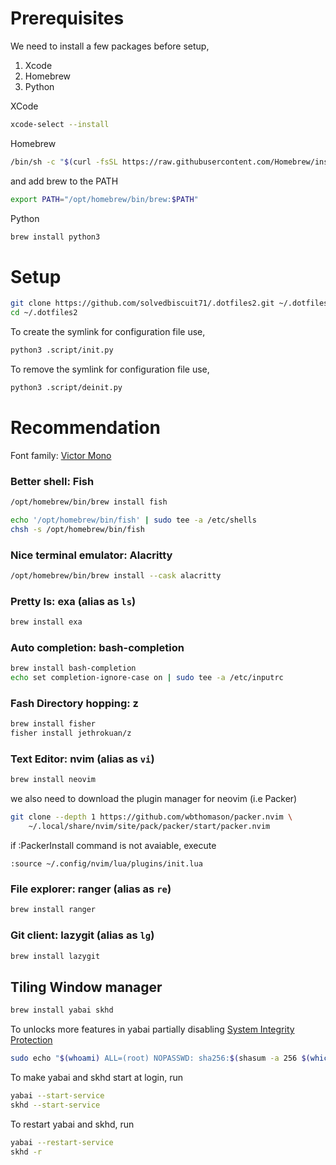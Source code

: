 # Prerequisites

We need to install a few packages before setup,
1. Xcode
2. Homebrew
3. Python

XCode
```sh
xcode-select --install
```

Homebrew
```sh
/bin/sh -c "$(curl -fsSL https://raw.githubusercontent.com/Homebrew/install/HEAD/install.sh)"
```

and add brew to the PATH
```sh
export PATH="/opt/homebrew/bin/brew:$PATH"
```

Python
```sh
brew install python3
```

# Setup

```sh
git clone https://github.com/solvedbiscuit71/.dotfiles2.git ~/.dotfiles2
cd ~/.dotfiles2
```

To create the symlink for configuration file use,
```sh
python3 .script/init.py
```

To remove the symlink for configuration file use,
```sh
python3 .script/deinit.py
```

# Recommendation

Font family: [Victor Mono](https://rubjo.github.io/victor-mono/)

### Better shell: Fish
```sh
/opt/homebrew/bin/brew install fish
```

```sh
echo '/opt/homebrew/bin/fish' | sudo tee -a /etc/shells
chsh -s /opt/homebrew/bin/fish
```

### Nice terminal emulator: Alacritty
```sh
/opt/homebrew/bin/brew install --cask alacritty
```

### Pretty ls: exa (alias as `ls`)
```sh
brew install exa
```

### Auto completion: bash-completion
```sh
brew install bash-completion
echo set completion-ignore-case on | sudo tee -a /etc/inputrc
```

### Fash Directory hopping: z
```sh
brew install fisher
fisher install jethrokuan/z
```

### Text Editor: nvim (alias as `vi`)
```sh
brew install neovim
```

we also need to download the plugin manager for neovim (i.e Packer)
```sh
git clone --depth 1 https://github.com/wbthomason/packer.nvim \
    ~/.local/share/nvim/site/pack/packer/start/packer.nvim
```

if :PackerInstall command is not avaiable, execute
```vim
:source ~/.config/nvim/lua/plugins/init.lua
```

### File explorer: ranger (alias as `re`)
```sh
brew install ranger
```

### Git client: lazygit (alias as `lg`)
```sh
brew install lazygit
```

## Tiling Window manager

```sh
brew install yabai skhd
```

To unlocks more features in yabai partially disabling [System Integrity Protection](https://github.com/koekeishiya/yabai/wiki/Disabling-System-Integrity-Protection)
```sh
sudo echo "$(whoami) ALL=(root) NOPASSWD: sha256:$(shasum -a 256 $(which yabai) | cut -d " " -f 1) $(which yabai) --load-sa" > /private/etc/sudoers.d/yabai
```

To make yabai and skhd start at login, run
```sh
yabai --start-service
skhd --start-service
```

To restart yabai and skhd, run
```sh
yabai --restart-service
skhd -r
```

